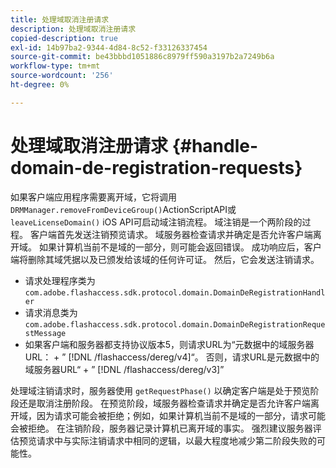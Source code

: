 ```yaml
---
title: 处理域取消注册请求
description: 处理域取消注册请求
copied-description: true
exl-id: 14b97ba2-9344-4d84-8c52-f33126337454
source-git-commit: be43bbbd1051886c8979ff590a3197b2a7249b6a
workflow-type: tm+mt
source-wordcount: '256'
ht-degree: 0%

---
```


# 处理域取消注册请求 {#handle-domain-de-registration-requests}

如果客户端应用程序需要离开域，它将调用 `DRMManager.removeFromDeviceGroup()`ActionScriptAPI或 `leaveLicenseDomain()` iOS API可启动域注销流程。 域注销是一个两阶段的过程。 客户端首先发送注销预览请求。 域服务器检查请求并确定是否允许客户端离开域。 如果计算机当前不是域的一部分，则可能会返回错误。 成功响应后，客户端将删除其域凭据以及已颁发给该域的任何许可证。 然后，它会发送注销请求。

* 请求处理程序类为 `com.adobe.flashaccess.sdk.protocol.domain.DomainDeRegistrationHandler`
* 请求消息类为 `com.adobe.flashaccess.sdk.protocol.domain.DomainDeRegistrationRequestMessage`
* 如果客户端和服务器都支持协议版本5，则请求URL为“元数据中的域服务器URL： + ” [!DNL /flashaccess/dereg/v4]“。 否则，请求URL是元数据中的域服务器URL“ + ” [!DNL /flashaccess/dereg/v3]”

处理域注销请求时，服务器使用 `getRequestPhase()` 以确定客户端是处于预览阶段还是取消注册阶段。 在预览阶段，域服务器检查请求并确定是否允许客户端离开域，因为请求可能会被拒绝；例如，如果计算机当前不是域的一部分，请求可能会被拒绝。 在注销阶段，服务器记录计算机已离开域的事实。 强烈建议服务器评估预览请求中与实际注销请求中相同的逻辑，以最大程度地减少第二阶段失败的可能性。
